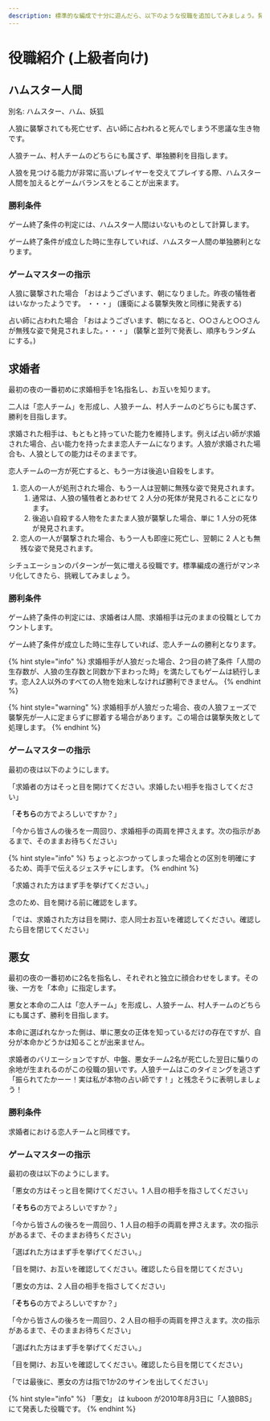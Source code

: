 ```yaml
---
description: 標準的な編成で十分に遊んだら、以下のような役職を追加してみましょう。発表されている役職は非常に沢山ありますが、定番のものを厳選しました。
---
```


# 役職紹介 (上級者向け)

## ハムスター人間

別名: ハムスター、ハム、妖狐

人狼に襲撃されても死亡せず、占い師に占われると死んでしまう不思議な生き物です。

人狼チーム、村人チームのどちらにも属さず、単独勝利を目指します。

人狼を見つける能力が非常に高いプレイヤーを交えてプレイする際、ハムスター人間を加えるとゲームバランスをとることが出来ます。

### 勝利条件

ゲーム終了条件の判定には、ハムスター人間はいないものとして計算します。

ゲーム終了条件が成立した時に生存していれば、ハムスター人間の単独勝利となります。

### ゲームマスターの指示

人狼に襲撃された場合 「おはようございます、朝になりました。昨夜の犠牲者はいなかったようです。 ・・・」 (護衛による襲撃失敗と同様に発表する)

占い師に占われた場合 「おはようございます、朝になると、○○さんと○○さんが無残な姿で発見されました。・・・」 (襲撃と並列で発表し、順序もランダムにする。)

## 求婚者

最初の夜の一番初めに求婚相手を1名指名し、お互いを知ります。

二人は「恋人チーム」を形成し、人狼チーム、村人チームのどちらにも属さず、勝利を目指します。

求婚された相手は、もともと持っていた能力を維持します。例えば占い師が求婚された場合、占い能力を持ったまま恋人チームになります。人狼が求婚された場合も、人狼としての能力はそのままです。

恋人チームの一方が死亡すると、もう一方は後追い自殺をします。

1. 恋人の一人が処刑された場合、もう一人は翌朝に無残な姿で発見されます。
   1. 通常は、人狼の犠牲者とあわせて 2 人分の死体が発見されることになります。
   2. 後追い自殺する人物をたまたま人狼が襲撃した場合、単に 1 人分の死体が発見されます。
2. 恋人の一人が襲撃された場合、もう一人も即座に死亡し、翌朝に 2 人とも無残な姿で発見されます。

シチュエーションのパターンが一気に増える役職です。標準編成の進行がマンネリ化してきたら、挑戦してみましょう。

### 勝利条件

ゲーム終了条件の判定には、求婚者は人間、求婚相手は元のままの役職としてカウントします。

ゲーム終了条件が成立した時に生存していれば、恋人チームの勝利となります。

{% hint style="info" %}
求婚相手が人狼だった場合、2つ目の終了条件「人間の生存数が、人狼の生存数と同数か下まわった時」を満たしてもゲームは続行します。恋人2人以外のすべての人物を始末しなければ勝利できません。
{% endhint %}

{% hint style="warning" %}
求婚相手が人狼だった場合、夜の人狼フェーズで襲撃先が一人に定まらずに膠着する場合があります。この場合は襲撃失敗として処理します。
{% endhint %}

### ゲームマスターの指示

最初の夜は以下のようにします。

「求婚者の方はそっと目を開けてください。求婚したい相手を指さしてください」

「**そちら**の方でよろしいですか？」

「今から皆さんの後ろを一周回り、求婚相手の両肩を押さえます。次の指示があるまで、そのままお待ちください」

{% hint style="info" %}
ちょっとぶつかってしまった場合との区別を明確にするため、両手で伝えるジェスチャにします。
{% endhint %}

「求婚された方はまず手を挙げてください。」

念のため、目を開ける前に確認をします。

「では、求婚された方は目を開け、恋人同士お互いを確認してください。確認したら目を閉じてください」

## 悪女

最初の夜の一番初めに2名を指名し、それぞれと独立に顔合わせをします。その後、一方を「本命」に指定します。

悪女と本命の二人は「恋人チーム」を形成し、人狼チーム、村人チームのどちらにも属さず、勝利を目指します。

本命に選ばれなかった側は、単に悪女の正体を知っているだけの存在ですが、自分が本命かどうかは知ることが出来ません。

求婚者のバリエーションですが、中盤、悪女チーム2名が死亡した翌日に騙りの余地が生まれるのがこの役職の狙いです。人狼チームはこのタイミングを逃さず「振られてたかーー！実は私が本物の占い師です！」と残念そうに表明しましょう！

### 勝利条件

求婚者における恋人チームと同様です。

### ゲームマスターの指示

最初の夜は以下のようにします。

「悪女の方はそっと目を開けてください。1 人目の相手を指さしてください」

「**そちら**の方でよろしいですか？」

「今から皆さんの後ろを一周回り、1 人目の相手の両肩を押さえます。次の指示があるまで、そのままお待ちください」

「選ばれた方はまず手を挙げてください。」

「目を開け、お互いを確認してください。確認したら目を閉じてください」

「悪女の方は、2 人目の相手を指さしてください」

「**そちら**の方でよろしいですか？」

「今から皆さんの後ろを一周回り、2 人目の相手の両肩を押さえます。次の指示があるまで、そのままお待ちください」

「選ばれた方はまず手を挙げてください。」

「目を開け、お互いを確認してください。確認したら目を閉じてください」

「では最後に、悪女の方は指で1か2のサインを出してください」

{% hint style="info" %}
「悪女」 は kuboon が2010年8月3日に「人狼BBS」にて発表した役職です。
{% endhint %}
